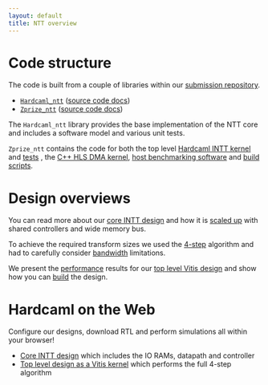 ```yaml
---
layout: default
title: NTT overview
---
```


# Code structure

The code is built from a couple of libraries within our [submission repository](https://github.com/fyquah/hardcaml_zprize).

- [`Hardcaml_ntt`](https://github.com/fyquah/hardcaml_zprize/blob/master/libs/hardcaml_ntt) ([source code docs](odoc/zprize/Hardcaml_ntt/index.html))
- [`Zprize_ntt`](https://github.com/fyquah/hardcaml_zprize/blob/master/zprize/ntt) ([source code docs](odoc/zprize/Zprize_ntt/index.html))

The `Hardcaml_ntt` library provides the base implementation of the NTT core and includes a software model and various unit tests.

`Zprize_ntt` contains the code for both the top level 
[Hardcaml INTT kernel](https://github.com/fyquah/hardcaml_zprize/tree/master/zprize/ntt/hardcaml/src) and
[tests](https://github.com/fyquah/hardcaml_zprize/tree/master/zprize/ntt/hardcaml/test) , the
[C++ HLS DMA kernel](https://github.com/fyquah/hardcaml_zprize/tree/master/zprize/ntt/fpga/common),
[host benchmarking software](https://github.com/fyquah/hardcaml_zprize/tree/master/zprize/ntt/host) and
[build scripts](https://github.com/fyquah/hardcaml_zprize/tree/master/zprize/ntt/fpga).

# Design overviews

You can read more about our
[core INTT design](ntt-core.html) and  how it is
[scaled up](ntt-performance-scaling.html) with shared controllers and wide
memory bus.

To achieve the required transform sizes we used the 
[4-step](ntt-4step.html) algorithm and had to carefully consider 
[bandwidth](ntt-bandwidth.html) limitations.

We present the
[performance](ntt-results.html) results for our 
[top level Vitis design](ntt-top-level.html) and show how you can 
[build](ntt-build-instructions.html) the design.

# Hardcaml on the Web

Configure our designs, download RTL and perform simulations all within your browser!

- [Core INTT design](apps/ntt/ntt-core-app-with-rams.html) which includes the IO RAMs, datapath and controller
- [Top level design as a Vitis kernel](apps/ntt/ntt-vitis-top-app.html) which performs the full 4-step algorithm
